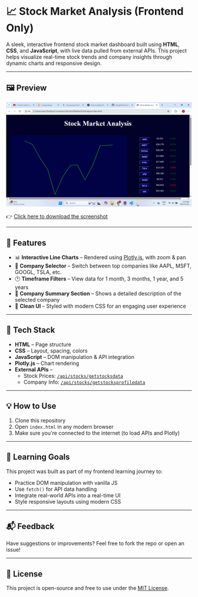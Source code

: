 # 📈 Stock Market Analysis (Frontend Only)

A sleek, interactive frontend stock market dashboard built using **HTML**, **CSS**, and **JavaScript**, with live data pulled from external APIs. This project helps visualize real-time stock trends and company insights through dynamic charts and responsive design.

---

## 🖼️ Preview

![Screenshot of the Stock Market Dashboard](Screenshot.png)

👉 [Click here to download the screenshot](Screenshot.png)

---

## 🚀 Features

- 📊 **Interactive Line Charts** – Rendered using [Plotly.js](https://plotly.com/javascript/), with zoom & pan
- 🏢 **Company Selector** – Switch between top companies like AAPL, MSFT, GOOGL, TSLA, etc.
- 🕐 **Timeframe Filters** – View data for 1 month, 3 months, 1 year, and 5 years
- 🧾 **Company Summary Section** – Shows a detailed description of the selected company
- 🎨 **Clean UI** – Styled with modern CSS for an engaging user experience

---

## 🔧 Tech Stack

- **HTML** – Page structure
- **CSS** – Layout, spacing, colors
- **JavaScript** – DOM manipulation & API integration
- **Plotly.js** – Chart rendering
- **External APIs** – 
  - Stock Prices: [`/api/stocks/getstocksdata`](https://stocksapi-uhe1.onrender.com/api/stocks/getstocksdata)
  - Company Info: [`/api/stocks/getstocksprofiledata`](https://stocksapi-uhe1.onrender.com/api/stocks/getstocksprofiledata)

---

## 💡 How to Use

1. Clone this repository
2. Open `index.html` in any modern browser
3. Make sure you're connected to the internet (to load APIs and Plotly)

---

## 🧠 Learning Goals

This project was built as part of my frontend learning journey to:
- Practice DOM manipulation with vanilla JS
- Use `fetch()` for API data handling
- Integrate real-world APIs into a real-time UI
- Style responsive layouts using modern CSS

---

## 📬 Feedback

Have suggestions or improvements? Feel free to fork the repo or open an issue!

---

## 📄 License

This project is open-source and free to use under the [MIT License](LICENSE).
